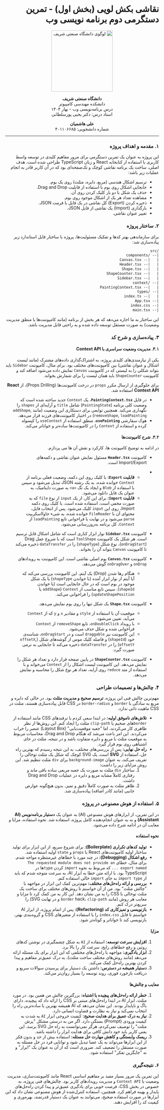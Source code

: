 <div dir="rtl">

# نقاشی بکش لویی (بخش اول) - تمرین دستگرمی دوم برنامه نویسی وب

<p align="center">
  <img src="https://upload.wikimedia.org/wikipedia/commons/4/42/Sharif-University-of-Technology.jpg" alt="لوگوی دانشگاه صنعتی شریف" width="200">
</p>

<p align="center">
  <b>دانشگاه صنعتی شریف</b><br>
  دانشکده مهندسی کامپیوتر<br>
  درس برنامه‌نویسی وب - بهار ۱۴۰۴
  <br>استاد درس: دکتر یحیی پورسلطانی
</p>

<p align="center">
  <b>علی هاشمیان</b><br>
  شماره دانشجویی: ۴۰۱۱۰۶۶۸۵
</p>

---

### ۱. مقدمه و اهداف پروژه

این پروژه به عنوان یک تمرین دستگرمی برای مرور مفاهیم کلیدی در توسعه واسط کاربری با استفاده از کتابخانه React و زبان TypeScript طراحی شده است. هدف اصلی، ساخت یک برنامه نقاشی کوچک و تک‌صفحه‌ای بود که در آن کاربر قادر به انجام عملیات زیر باشد:

*   ترسیم اشکال هندسی (مربع، دایره، مثلث) روی یک بوم.
*   جابجایی اشکال روی بوم با استفاده از قابلیت Drag and Drop.
*   حذف یک شکل با دو بار کلیک کردن روی آن.
*   مشاهده تعداد هر یک از اشکال موجود روی بوم.
*   ذخیره کردن (Export) کل نقاشی در یک فایل با فرمت JSON.
*   بارگذاری (Import) یک نقاشی از فایل JSON.
*   تغییر عنوان نقاشی.


### ۲. ساختار پروژه

برای سازماندهی بهتر کدها و تفکیک مسئولیت‌ها، پروژه با ساختار فایل استاندارد زیر پیاده‌سازی شد:

```html
/src
|-- /components
|   |-- Canvas.tsx
|   |-- Header.tsx
|   |-- Shape.tsx
|   |-- ShapeCounter.tsx
|   |-- Sidebar.tsx
|-- /context
|   |-- PaintingContext.tsx
|-- /types
|   |-- index.ts
|-- App.tsx
|-- index.css
|-- main.tsx
```

این ساختار به ما اجازه می‌دهد که هر بخش از برنامه (مانند کامپوننت‌ها یا منطق مدیریت وضعیت) به صورت مستقل توسعه داده شده و به راحتی قابل مدیریت باشد.

### ۳. پیاده‌سازی و شرح کد

#### ۳.۱. مدیریت وضعیت سراسری با Context API

یکی از نیازمندی‌های کلیدی پروژه، به اشتراک‌گذاری داده‌های مشترک (مانند لیست اشکال و عنوان نقاشی) بین کامپوننت‌های مختلف بود. برای مثال، کامپوننت `Sidebar` باید بتواند شکلی را به لیستی که در کامپوننت `Canvas` نمایش داده می‌شود اضافه کند و کامپوننت `ShapeCounter` باید همان لیست را برای شمارش بخواند.

برای جلوگیری از ارسال مکرر `props` در درخت کامپوننت‌ها (Props Drilling)، از **React Context API** استفاده شد.

*   در فایل **`PaintingContext.tsx`**، یک `Context` جدید ساخته شده است که وضعیت کلی برنامه (`PaintingState`) شامل `title` و آرایه‌ای از `shapes` را نگهداری می‌کند. همچنین توابعی برای دستکاری این وضعیت (مانند `addShape`, `removeShape`, `loadPainting`) در اختیار کامپوننت‌های فرزند قرار می‌دهد.
*   هوک سفارشی **`usePainting`**، منطق استفاده از `useContext` را کپسوله کرده و استفاده از `Context` را در کامپوننت‌ها ساده‌تر و خواناتر می‌کند.

#### ۳.۲. شرح کامپوننت‌ها

در ادامه به توضیح کامپوننت ها، کارکرد و نقش آن ها می پردازم.

*   کامپوننت **`Header.tsx`** مسئول نمایش عنوان نقاشی و دکمه‌های Import/Export است.
* 
    *   **قابلیت `Export`:** با کلیک روی این دکمه، وضعیت فعلی برنامه از `Context` خوانده شده، به یک رشته JSON تبدیل می‌شود و سپس با استفاده از `Blob` و ایجاد یک تگ `<a>` به صورت داینامیک، به عنوان یک فایل دانلود می‌شود.
    *   **قابلیت `Import`:** برای این کار، از یک `input` از نوع `file` که به صورت مخفی است، استفاده شده است. با کلیک روی دکمه Import، روی این `input` کلیک می‌شود. پس از انتخاب فایل، محتوای آن با `FileReader` خوانده شده، به شیء جاوااسکریپت `parse` می‌شود و در نهایت با فراخوانی تابع `loadPainting` از `Context`، کل برنامه به‌روزرسانی می‌شود.

*   کامپوننت **`Sidebar.tsx`** نوار ابزار کناری است که شامل اشکال قابل ترسیم است. هر شکل یک کامپوننت `ToolShape` است که با شروع عمل Drag (`onDragStart`)، نوع شکل (`shapeType`) را در `dataTransfer` ذخیره می‌کند تا کامپوننت `Canvas` بتواند آن را بخواند.

*   کامپوننت **`Canvas.tsx`** بوم اصلی نقاشی است. این کامپوننت به رویدادهای `onDrop` و `onDragOver` گوش می‌دهد.
    *   هنگام رها شدن (Drop) یک آیتم، این کامپوننت بررسی می‌کند که آیا آیتم از نوار ابزار آمده (با خواندن `shapeType`) یا یک شکل موجود در بوم است که در حال جابجایی است (با خواندن `shapeId`). سپس تابع مناسب از `Context` (`addShape` یا `updateShapePosition`) را فراخوانی می‌کند.

*   کامپوننت **`Shape.tsx`** یک شکل تنها را روی بوم نمایش می‌دهد.
    *   موقعیت آن با استفاده از `style` و مقادیر `x` و `y` که از `Context` می‌آید، تعیین می‌شود.
    *   با رویداد `onDoubleClick`، تابع `removeShape` از `Context` فراخوانی شده و شکل حذف می‌شود.
    *   این کامپوننت نیز `draggable` است و در `onDragStart`، شناسه‌ی خود (`shapeId`) و فاصله کلیک موس از گوشه‌های شکل (`offsetX`, `offsetY`) را در `dataTransfer` ذخیره می‌کند تا جابجایی به نرمی صورت گیرد.

*   کامپوننت **`ShapeCounter.tsx`** در پایین صفحه قرار دارد و تعداد هر شکل را نمایش می‌دهد. این کامپوننت لیست اشکال را از `Context` می‌خواند و با استفاده از متد `reduce` روی آرایه، تعداد هر نوع شکل را محاسبه و نمایش می‌دهد.

### ۴. چالش‌ها و تصمیمات طراحی

مهم‌ترین چالش فنی این پروژه، **ترسیم صحیح و مدیریت مثلث** بود. در حالی که دایره و مربع به سادگی با `border` و `border-radius` در CSS قابل پیاده‌سازی هستند، مثلث در CSS ماهیت ذاتی ندارد.

*   **تلاش‌های ناموفق اولیه:** در ابتدا سعی کردم با ترفندهای CSS مانند استفاده از `border`های ضخیم یا `clip-path` مثلث را ایجاد کنم. این روش‌ها از نظر ظاهری کار می‌کردند، اما "جعبه موقعیت‌یابی" (Layout Box) عنصر را خراب می‌کردند. این امر باعث می‌شد که هنگام Drag and Drop، محاسبات مربوط به موقعیت مثلث با مربع و دایره متفاوت باشد و در نتیجه، مثلث در جای اشتباهی روی بوم قرار گیرد.
*   **راه حل نهایی:** پس از بررسی‌های مختلف، به این نتیجه رسیدم که بهترین راه حل، استفاده از **SVG** است. یک SVG کوچک که شکل یک مثلث توخالی را تعریف می‌کند، به عنوان `background-image` برای `div` مثلث تنظیم شد. این روش مزایای زیر را داشت:
    1.  ساختار `div` مثلث به صورت یک جعبه مربعی ساده باقی ماند و رفتاری کاملاً مشابه مربع و دایره در عملیات Drag and Drop داشت.
    2.  ظاهر مثلث به صورت کاملاً دقیق و تمیز، بدون هیچ‌گونه عوارض جانبی (مانند کادر اضافه) پیاده‌سازی شد.

### ۵. استفاده از هوش مصنوعی در پروژه

در این تمرین، از ابزارهای هوش مصنوعی (AI) به عنوان یک **دستیار برنامه‌نویس (AI Assistant)** و نه به عنوان انجام‌دهنده کامل پروژه، استفاده شد. نحوه استفاده، مزایا و معایب آن در ادامه شرح داده می‌شود.

#### نحوه استفاده

*   **تولید کدهای تکراری (Boilerplate):** برای شروع سریع، از این ابزار برای تولید ساختار اولیه کامپوننت‌های React با `props` و `state` اولیه استفاده شد.
*   **رفع اشکال (Debugging):** در چند مورد با خطاهای غیرمنتظره مواجه شدم. برای مثال، خطای `The requested module does not provide an export named ...` که مربوط به نحوه `import` کردن `type`ها در TypeScript بود. با ارائه متن خطا به ابزار AI، به سرعت متوجه شدم که باید از `import type` به جای `import` خالی استفاده کنم.
*   **بررسی و ارائه راه‌حل‌های مختلف:** مهم‌ترین کمک این ابزار در مواجهه با "چالش مثلث" بود. من از آن خواستم تا روش‌های مختلف برای ساخت یک مثلث توخالی با CSS را به من نشان دهد. این کار به من کمک کرد تا مزایا و معایب هر روش (مانند `border` hack، `clip-path` و در نهایت SVG) را سریع‌تر درک کنم.
*   **بازنویسی و تمیزکاری کد (Refactoring):** پس از اتمام پروژه، از ابزار AI خواستم تا فایل `index.css` را با استفاده از متغیرهای CSS و گروه‌بندی بهتر، بازنویسی کند تا خواناتر و کوتاه‌تر شود.

#### مزایا

1.  **افزایش سرعت توسعه:** استفاده از `AI` به شکل چشمگیری در نوشتن کدهای روتین و رفع خطاهای رایج، سرعت کار را بالا برد.
2.  **ابزار یادگیری:** مواجهه با راه‌حل‌های مختلفی که این ابزار برای یک مسئله ارائه می‌دهد (مانند روش‌های مختلف ساخت مثلث)، به درک عمیق‌تر مفاهیم و پیدا کردن بهترین راه‌حل کمک می‌کند.
3.  **دستیار همیشه در دسترس:** داشتن یک دستیار برای پرسیدن سوالات سریع و دریافت بازخورد فوری، روند توسعه را بسیار روان‌تر می‌کند.

#### معایب و چالش‌ها

1.  **خطر ارائه راه‌حل‌های پیچیده یا اشتباه:** بزرگترین چالش من همین بود. در مورد مثلث، ابزار AI در ابتدا راه‌حل‌های مبتنی بر CSS را ارائه داد که پیچیده، دارای باگ و ناپایدار بودند. این نشان می‌دهد که AI همیشه بهترین یا ساده‌ترین راه را انتخاب نمی‌کند و نیاز به نظارت و قضاوت انسانی دارد.
2.  **نیاز به درک عمیق برای هدایت صحیح:** کیفیت خروجی ابزار `AI` به شدت به کیفیت ورودی (Prompt) بستگی دارد. اگر من به درستی مشکل "پرش مثلث" را توصیف نمی‌کردم، هرگز نمی‌توانست به راه حل SVG برسد. این یعنی کاربر باید خود دانش کافی برای هدایت ابزار را داشته باشد.
3.  **ریسک وابستگی و کاهش مهارت حل مسئله:** استفاده بیش از حد و بدون فکر از این ابزارها می‌تواند به یک عصا تبدیل شود و توانایی فرد در حل مسئله به صورت مستقل را تضعیف کند. ضروری است که از آن به عنوان یک "ابزار" و نه "جایگزین تفکر" استفاده شود.

### ۶. نتیجه‌گیری

این تمرین یک مرور بسیار مفید بر مفاهیم اساسی React مانند کامپوننت‌سازی، مدیریت وضعیت با `Context API` و مدیریت رویدادهای کاربر بود. چالش‌های فنی پروژه، به خصوص در بخش CSS، فرصت خوبی برای یادگیری عمیق‌تر و پیدا کردن راه‌حل‌های پایدار و بهینه فراهم کرد. همچنین، استفاده کنترل‌شده از هوش مصنوعی نشان داد که این ابزارها در صورت استفاده صحیح، می‌توانند به عنوان یک دستیار قدرتمند، بهره‌وری و کیفیت کد را افزایش دهند.

</div>
